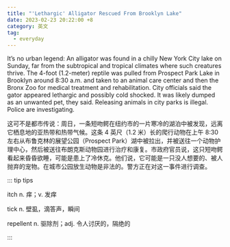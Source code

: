 ```yaml
---
title: "'Lethargic' Alligator Rescued From Brooklyn Lake"
date: 2023-02-23 20:22:00 +8
category: 英文
tag:
  - everyday
---
```


It’s no urban legend: An alligator was found in a chilly New York City lake on Sunday, far from the subtropical and tropical climates where such creatures thrive. The 4-foot (1.2-meter) reptile was pulled from Prospect Park Lake in Brooklyn around 8:30 a.m. and taken to an animal care center and then the Bronx Zoo for medical treatment and rehabilitation. City officials said the gator appeared lethargic and possibly cold shocked. It was likely dumped as an unwanted pet, they said. Releasing animals in city parks is illegal. Police are investigating.

这可不是都市传说：周日，一条短吻鳄在纽约市的一片寒冷的湖泊中被发现，远离它栖息地的亚热带和热带气候。这条 4 英尺（1.2 米）长的爬行动物在上午 8:30 左右从布鲁克林的展望公园（Prospect Park）湖中被拉出，并被送往一个动物护理中心，然后被送往布朗克斯动物园进行治疗和康复。市政府官员说，这只短吻鳄看起来昏昏欲睡，可能是患上了冷休克。他们说，它可能是一只没人想要的、被人抛弃的宠物。在城市公园放生动物是非法的。警方正在对这一事件进行调查。

::: tip tips

itch n. 痒；v. 发痒

tick n. 壁虱，滴答声，瞬间

repellent n. 驱除剂；adj. 令人讨厌的，隔绝的

:::
